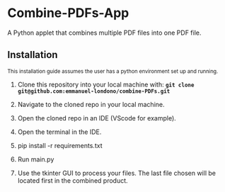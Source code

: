 # Combine-PDFs-App
A Python applet that combines multiple PDF files into one PDF file. 

## Installation


<sub> This installation guide assumes the user has a python environment set up and running. </sub>

1. Clone this repository into your local machine with:       **```git clone git@github.com:emmanuel-londono/combine-PDFs.git```**

2. Navigate to the cloned repo in your local machine.

3. Open the cloned repo in an IDE (VScode for example).

4. Open the terminal in the IDE.

5. pip install -r requirements.txt

6. Run main.py

7. Use the tkinter GUI to process your files. The last file chosen will be located first in the combined product.






